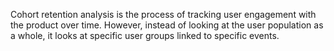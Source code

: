 Cohort retention analysis is the process of tracking user engagement with the product over time. However, instead of looking at the user population as a whole, it looks at specific user groups linked to specific events.